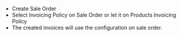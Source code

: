 - Create Sale Order
- Select Invoicing Policy on Sale Order or let it on Products Invoicing
  Policy
- The created invoices will use the configuration on sale order.
